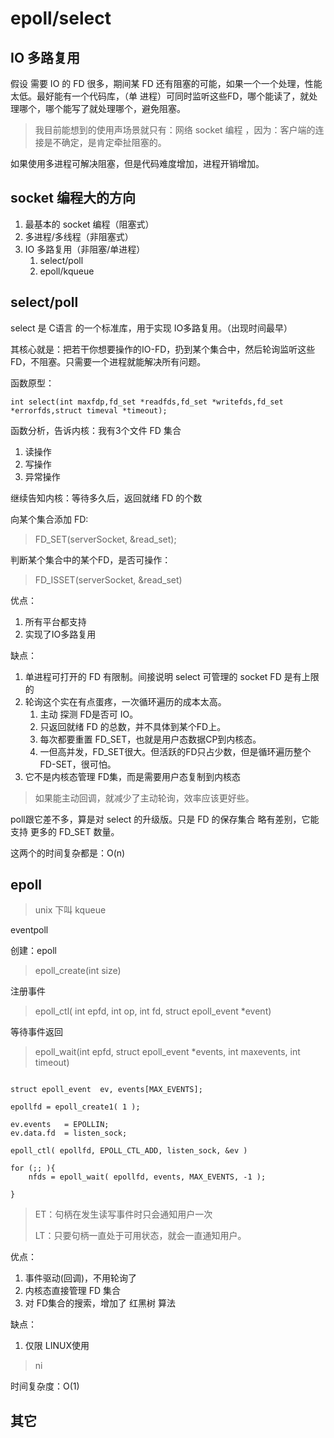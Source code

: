 # epoll/select

## IO 多路复用

假设 需要 IO 的 FD 很多，期间某 FD 还有阻塞的可能，如果一个一个处理，性能太低。最好能有一个代码库，（单 进程）可同时监听这些FD，哪个能读了，就处理哪个，哪个能写了就处理哪个，避免阻塞。

> 我目前能想到的使用声场景就只有：网络 socket 编程 ，因为：客户端的连接是不确定，是肯定牵扯阻塞的。

如果使用多进程可解决阻塞，但是代码难度增加，进程开销增加。

## socket 编程大的方向

1. 最基本的 socket 编程（阻塞式）
2. 多进程/多线程（非阻塞式）
3. IO 多路复用（非阻塞/单进程）
    1. select/poll
    2. epoll/kqueue

## select/poll

select 是 C语言 的一个标准库，用于实现 IO多路复用。（出现时间最早）

其核心就是：把若干你想要操作的IO\-FD，扔到某个集合中，然后轮询监听这些FD，不阻塞。只需要一个进程就能解决所有问题。

函数原型：

```
int select(int maxfdp,fd_set *readfds,fd_set *writefds,fd_set *errorfds,struct timeval *timeout);
```

函数分析，告诉内核：我有3个文件 FD 集合

1. 读操作
2. 写操作
3. 异常操作

继续告知内核：等待多久后，返回就绪 FD 的个数

向某个集合添加 FD:

> FD\_SET\(serverSocket, &read\_set\);

判断某个集合中的某个FD，是否可操作：

> FD\_ISSET\(serverSocket, &read\_set\)

优点：

1. 所有平台都支持
2. 实现了IO多路复用

缺点：

1. 单进程可打开的 FD 有限制。间接说明 select 可管理的 socket FD 是有上限的
2. 轮询这个实在有点蛋疼，一次循环遍历的成本太高。
    1. 主动 探测 FD是否可 IO。
    2. 只返回就绪 FD 的总数，并不具体到某个FD上。
    3. 每次都要重置 FD\_SET，也就是用户态数据CP到内核态。
    4. 一但高并发，FD\_SET很大。但活跃的FD只占少数，但是循环遍历整个FD\-SET，很可怕。
3. 它不是内核态管理 FD集，而是需要用户态复制到内核态

> 如果能主动回调，就减少了主动轮询，效率应该更好些。

poll跟它差不多，算是对 select 的升级版。只是 FD 的保存集合 略有差别，它能支持 更多的 FD\_SET 数量。

这两个的时间复杂都是：O\(n\)

## epoll

> unix 下叫 kqueue

eventpoll

创建：epoll

> epoll\_create\(int size\)

注册事件

> epoll\_ctl\( int epfd, int op, int fd, struct epoll\_event \*event\)

等待事件返回

> epoll\_wait\(int epfd, struct epoll\_event \*events, int maxevents, int timeout\)

```

struct epoll_event  ev, events[MAX_EVENTS];

epollfd = epoll_create1( 1 );

ev.events   = EPOLLIN;
ev.data.fd  = listen_sock;

epoll_ctl( epollfd, EPOLL_CTL_ADD, listen_sock, &ev )

for (;; ){
    nfds = epoll_wait( epollfd, events, MAX_EVENTS, -1 );
    
}

```

> ET：句柄在发生读写事件时只会通知用户一次
> 
> 
> LT：只要句柄一直处于可用状态，就会一直通知用户。

优点：

1. 事件驱动\(回调\)，不用轮询了
2. 内核态直接管理 FD 集合
3. 对 FD集合的搜索，增加了 红黑树 算法

缺点：

1. 仅限 LINUX使用

> ni

时间复杂度：O\(1\)

## 其它
